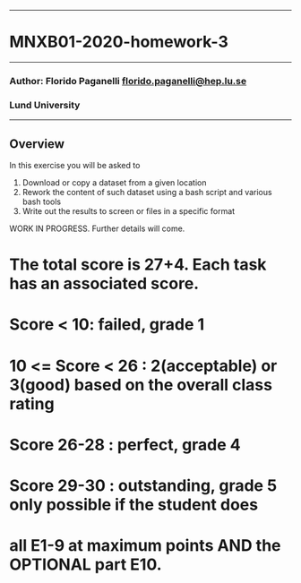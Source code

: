--------------------------------------------------------
# MNXB01-2020-homework-3
--------------------------------------------------------
### Author: Florido Paganelli florido.paganelli@hep.lu.se
###         Lund University
--------------------------------------------------------

## Overview 

In this exercise you will be asked to

1) Download or copy a dataset from a given location
2) Rework the content of such dataset using a bash script
   and various bash tools
3) Write out the results to screen or files in a specific format

WORK IN PROGRESS. Further details will come.

# The total score is 27+4. Each task has an associated score.
# Score < 10: failed, grade 1
# 10 <= Score < 26 : 2(acceptable) or 3(good) based on the overall class rating
# Score 26-28 : perfect, grade 4
# Score 29-30 : outstanding, grade 5 only possible if the student does
#               all E1-9 at maximum points AND the OPTIONAL part E10.

